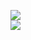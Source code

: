 [![](https://img.shields.io/badge/Made%20With-Github%20Spray-lightgrey.svg?style=for-the-badge&logo=github)](https://github.com/Annihil/github-spray#13396)  
[![](https://i.imgur.com/2DrTn0Z.gif)](https://github.com/Annihil/github-spray)